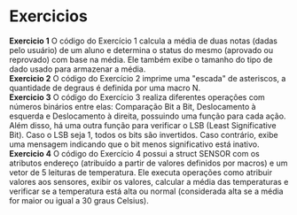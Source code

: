 # Exercicios

**Exercicio 1**
    O código do Exercício 1 calcula a média de duas notas (dadas pelo usuário) de um aluno e determina o status do mesmo (aprovado ou reprovado) com base na média. Ele também exibe o tamanho do tipo de dado usado para armazenar a média.  
**Exercicio 2**
    O código do Exercício 2 imprime uma "escada" de asteriscos, a quantidade de degraus é definida por uma macro N.  
**Exercicio 3**
    O código do Exercício 3 realiza diferentes operações com números binários entre elas: Comparação Bit a Bit, Deslocamento à esquerda e Deslocamento à direita, possuindo uma função para cada ação. Além disso, há uma outra função para verificar o LSB (Least Significative Bit). Caso o LSB seja 1, todos os bits são invertidos. Caso contrário, exibe uma mensagem indicando que o bit menos significativo está inativo.  
**Exercicio 4**
    O código do Exercício 4 possui a struct SENSOR com os atributos endereço (atribuído a partir de valores definidos por macros) e um vetor de 5 leituras de temperatura. Ele executa operações como atribuir valores aos sensores, exibir os valores, calcular a média das temperaturas e verificar se a temperatura está alta ou normal (considerada alta se a média for maior ou igual a 30 graus Celsius).  
